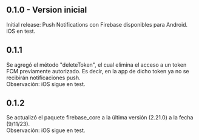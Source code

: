 ## 0.1.0 - Version inicial
Initial release: Push Notifications con Firebase disponibles para Android.
<br>iOS en test.

## 0.1.1
Se agregó el método "deleteToken", el cual elimina el acceso a un token FCM previamente autorizado. Es decir, en la app de dicho token ya no se recibirán notificaciones push.
<br>Observación: iOS sigue en test.

## 0.1.2
Se actualizó el paquete firebase_core a la última versión (2.21.0) a la fecha (9/11/23).
<br>Observación: iOS sigue en test.